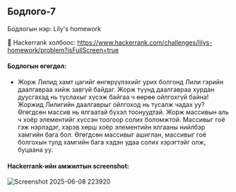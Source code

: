 

## Бодлого-7
Бодлогын нэр: Lily's homework

🔗 Hackerrank холбоос: https://www.hackerrank.com/challenges/lilys-homework/problem?isFullScreen=true

#### Бодлогын өгөгдөл:

- Жорж Лилид хамт цагийг өнгөрүүлэхийг урих болгонд Лили гэрийн даалгавраа хийж завгүй байдаг. Жорж түүнд даалгавраа хурдан дуусгахад нь туслахыг хүсэж байгаа ч өөрөө ойлгохгүй байна! Жоржид Лилигийн даалгаврыг ойлгоход нь тусалж чадах уу? Өгөгдсөн массив нь ялгаатай бүхэл тоонуудтай. Жорж массивын аль ч хоёр элементийг хүссэн тоогоор солих боломжтой. Массивыг гоё гэж нэрлэдэг, хэрэв хөрш хоёр элементийн ялгааны нийлбэр хамгийн бага бол. Өгөгдсөн массивыг ашиглан, массивыг гоё болгохын тулд хамгийн бага хэдэн удаа солих хэрэгтэйг олж, буцаана уу.

#### Hackerrank-ийн амжилтын screenshot:
![Screenshot 2025-06-08 223920](https://github.com/user-attachments/assets/b28e2a04-8e11-4bf3-9fac-1d9a865fd21c)

